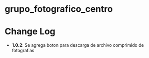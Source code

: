 # grupo_fotografico_centro

# Change Log
- **1.0.2**: Se agrega boton para descarga de archivo comprimido de fotografias
